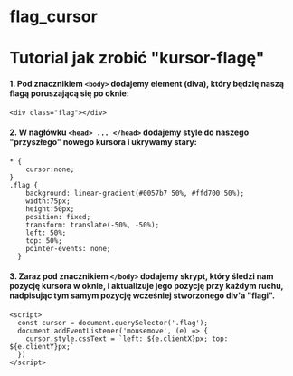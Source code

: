 # flag_cursor
# **Tutorial jak zrobić "kursor-flagę"**

#### 1. Pod znacznikiem **```<body>```** dodajemy element (diva), który będzię naszą flagą poruszającą się po oknie:
  ```
  <div class="flag"></div>
  ```
  
#### 2. W nagłówku **```<head> ... </head>```** dodajemy style do naszego "przyszłego" nowego kursora i ukrywamy stary:
  ```
  * {
      cursor:none;
  }
  .flag {
      background: linear-gradient(#0057b7 50%, #ffd700 50%);
      width:75px;
      height:50px;
      position: fixed;
      transform: translate(-50%, -50%);
      left: 50%;
      top: 50%;
      pointer-events: none;
    }
  ```
  
#### 3. Zaraz pod znacznikiem **```</body>```** dodajemy skrypt, który śledzi nam pozycję kursora w oknie, i aktualizuje jego pozycję przy każdym ruchu, nadpisując tym samym pozycję wcześniej stworzonego div'a "flagi".

```
<script>
  const cursor = document.querySelector('.flag');
  document.addEventListener('mousemove', (e) => {
    cursor.style.cssText = `left: ${e.clientX}px; top: ${e.clientY}px;`
  })
</script>
```
